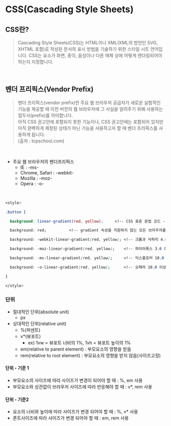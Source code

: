 # CSS(Cascading Style Sheets)

## CSS란?
> Cascading Style Sheets(CSS)는 HTML이나 XML(XML의 방언인 SVG, XHTML 포함)로 작성된 문서의 표시 방법을 기술하기 위한 스타일 시트 언어입니다. CSS는 요소가 화면, 종이, 음성이나 다른 매체 상에 어떻게 렌더링되어야 하는지 지정합니다.

<br>

## 벤더 프리픽스(Vendor Prefix)

> 벤더 프리픽스(vendor prefix)란 주요 웹 브라우저 공급자가 새로운 실험적인 기능을 제공할 때 이전 버전의 웹 브라우저에 그 사실을 알려주기 위해 사용하는 접두사(prefix)를 의미합니다. <br> 아직 CSS 권고안에 포함되지 못한 기능이나, CSS 권고안에는 포함되어 있지만 아직 완벽하게 제정된 상태가 아닌 기능을 사용하고자 할 때 벤더 프리픽스를 사용하게 됩니다.<br> (출처 : tcpschool.com)

<br> 

+  주요 웹 브라우저의 벤더프리픽스
    + IE : -ms-
    + Chrome, Safari : -webkit-
    + Mozilla : -moz-
    + Opera : -o-

<br> 


```css
<style>

.button {

  background: linear-gradient(red, yellow);     <!-- CSS 표준 문법 코드 -->

  background: red;          <!-- gradient 속성을 지원하지 않는 모든 브라우저를 위한 코드 -->

  background: -webkit-linear-gradient(red, yellow); <!-- 크롬과 사파리 4.0 이상을 위한 코드 -->

  background: -moz-linear-gradient(red, yellow);    <!-- 파이어폭스 3.6 이상을 위한 코드 -->

  background: -ms-linear-gradient(red, yellow);     <!-- 익스플로러 10.0 이상을 위한 코드 -->

  background: -o-linear-gradient(red, yellow);      <!-- 오페라 10.0 이상을 위한 코드 -->  

}

</style>
```

### 단위
* 절대적인 단위(absolute unit)
  * px
* 상대적인 단위(relative unit)
  * %(퍼센트)
  * v*(뷰포트)
    * ex) 1vw = 뷰포트 너비의 1%, 1vh = 뷰포트 높이의 1%
  * em(relative to parent element) : 부모요소의 영향을 받음
  * rem(relative to root element) : 부모요소의 영향을 받지 않음(사이즈고정)

#### 단위 - 기준 1
* 부모요소의 사이즈에 따라 사이즈가 변경이 되어야 할 때 : %, em 사용
* 부모요소와 상관없이 브라우저 사이즈에 따라 반응해야 할 때 : v*, rem 사용

#### 단위 - 기준2 
* 요소의 너비와 높이에 따라 사이즈가 변경 되어야 할 때 : %, v* 사용
* 폰트사이즈에 따라 사이즈가 변경 되어야 할 때 : em, rem 사용
